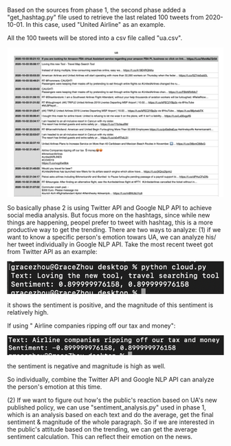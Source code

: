 Based on the sources from phase 1, the second phase added a "get_hashtag.py" file used to retrieve the last related 100 tweets from 2020-10-01. 
In this case, used "United Airline" as an example. 

All the 100 tweets will be stored into a csv file called "ua.csv". 

![Image text](https://github.com/zhoux17/EC_601/blob/master/Phase2/Screen%20Shot%202020-10-03%20at%203.43.22%20AM.png)

So basically phase 2 is using Twitter API and Google NLP API to achieve social media analysis. But focus more on the hashtags, since while new things are happening, peopel prefer to tweet with hashtag, this is a more productive way to get the trending. 
There are two ways to analyze: 
(1) if we want to know a specific person's emotion towars UA, we can analyze his/ her tweet individually in Google NLP API. Take the most recent tweet got from Twitter API as an example: 

![Image text](https://github.com/zhoux17/EC_601/blob/master/Phase2/Screen%20Shot%202020-10-03%20at%203.56.58%20AM.png)

it shows the sentiment is positive, and the magnitude of this sentiment is relatively high. 

If using " Airline companies ripping off our tax and money":

![Image text](https://github.com/zhoux17/EC_601/blob/master/Phase2/Screen%20Shot%202020-10-03%20at%204.01.08%20AM.png)

the sentiment is negative and magnitude is high as well. 

So individually, combine the Twitter API and Google NLP API can analyze the person's emotion at this time. 

(2) If we want to figure out how's the public's reaction based on UA's new published policy, we can use "sentiment_analysis.py" used in phase 1, which is an analysis based on each text and do the average, get the final sentiment & magnitude of the whole paragraph. 
So if we are interested in the public's attitude based on the trending, we can get the average sentiment calculation. This can reflect their emotion 
on the news. 






